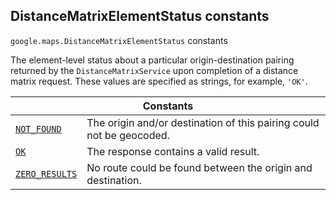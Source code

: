 
<devsite-heading text=" DistanceMatrixElementStatus constants" for="DistanceMatrixElementStatus" level="h2" link="" toc="" back-to-top=""><h2 id="DistanceMatrixElementStatus" is-upgraded="">DistanceMatrixElementStatus constants </h2></devsite-heading>
<p>
<code translate="no" dir="ltr"><span itemprop="path">google.maps</span>.<span itemprop="name">DistanceMatrixElementStatus</span></code>
constants
</p>
<p>The element-level status about a particular origin-destination pairing returned by the <code translate="no" dir="ltr">DistanceMatrixService</code> upon completion of a distance matrix request. These values are specified as strings, for example, <code translate="no" dir="ltr">'OK'</code>.</p>
<div class="devsite-table-wrapper"><table class="constants responsive" summary="DistanceMatrixElementStatus constants">
<thead>
<tr><th colspan="2">Constants</th>
</tr></thead>
<tbody>
<tr id="DistanceMatrixElementStatus.NOT_FOUND">
<td itemprop="property"><code translate="no" dir="ltr"><a class="secret-link" href="#DistanceMatrixElementStatus.NOT_FOUND"><span>NOT_FOUND</span></a></code></td>
<td>The origin and/or destination of this pairing could not be geocoded.</td>
</tr>
<tr id="DistanceMatrixElementStatus.OK">
<td itemprop="property"><code translate="no" dir="ltr"><a class="secret-link" href="#DistanceMatrixElementStatus.OK"><span>OK</span></a></code></td>
<td>The response contains a valid result.</td>
</tr>
<tr id="DistanceMatrixElementStatus.ZERO_RESULTS">
<td itemprop="property"><code translate="no" dir="ltr"><a class="secret-link" href="#DistanceMatrixElementStatus.ZERO_RESULTS"><span>ZERO_RESULTS</span></a></code></td>
<td>No route could be found between the origin and destination.</td>
</tr>
</tbody>
</table></div>
<script src="replace_links.js"></script>
